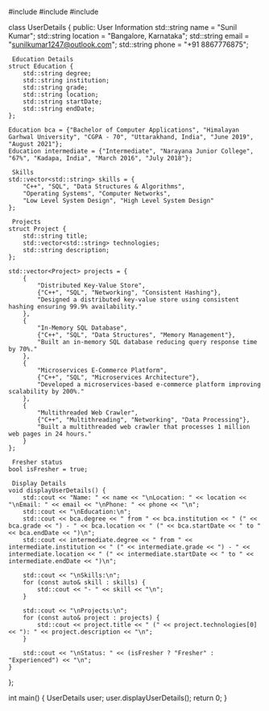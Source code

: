 #include <iostream>
#include <string>
#include <vector>

class UserDetails {
public:
     User Information
    std::string name = "Sunil Kumar";
    std::string location = "Bangalore, Karnataka";
    std::string email = "sunilkumar1247@outlook.com";
    std::string phone = "+91 8867776875";
    
     Education Details
    struct Education {
        std::string degree;
        std::string institution;
        std::string grade;
        std::string location;
        std::string startDate;
        std::string endDate;
    };
    
    Education bca = {"Bachelor of Computer Applications", "Himalayan Garhwal University", "CGPA - 70", "Uttarakhand, India", "June 2019", "August 2021"};
    Education intermediate = {"Intermediate", "Narayana Junior College", "67%", "Kadapa, India", "March 2016", "July 2018"};
    
     Skills
    std::vector<std::string> skills = {
        "C++", "SQL", "Data Structures & Algorithms", 
        "Operating Systems", "Computer Networks", 
        "Low Level System Design", "High Level System Design"
    };
    
     Projects
    struct Project {
        std::string title;
        std::vector<std::string> technologies;
        std::string description;
    };

    std::vector<Project> projects = {
        {
            "Distributed Key-Value Store", 
            {"C++", "SQL", "Networking", "Consistent Hashing"},
            "Designed a distributed key-value store using consistent hashing ensuring 99.9% availability."
        },
        {
            "In-Memory SQL Database", 
            {"C++", "SQL", "Data Structures", "Memory Management"},
            "Built an in-memory SQL database reducing query response time by 70%."
        },
        {
            "Microservices E-Commerce Platform", 
            {"C++", "SQL", "Microservices Architecture"},
            "Developed a microservices-based e-commerce platform improving scalability by 200%."
        },
        {
            "Multithreaded Web Crawler", 
            {"C++", "Multithreading", "Networking", "Data Processing"},
            "Built a multithreaded web crawler that processes 1 million web pages in 24 hours."
        }
    };
    
     Fresher status
    bool isFresher = true;

     Display Details
    void displayUserDetails() {
        std::cout << "Name: " << name << "\nLocation: " << location << "\nEmail: " << email << "\nPhone: " << phone << "\n";
        std::cout << "\nEducation:\n";
        std::cout << bca.degree << " from " << bca.institution << " (" << bca.grade << ") - " << bca.location << " (" << bca.startDate << " to " << bca.endDate << ")\n";
        std::cout << intermediate.degree << " from " << intermediate.institution << " (" << intermediate.grade << ") - " << intermediate.location << " (" << intermediate.startDate << " to " << intermediate.endDate << ")\n";
        
        std::cout << "\nSkills:\n";
        for (const auto& skill : skills) {
            std::cout << "- " << skill << "\n";
        }
        
        std::cout << "\nProjects:\n";
        for (const auto& project : projects) {
            std::cout << project.title << " (" << project.technologies[0] << "): " << project.description << "\n";
        }
        
        std::cout << "\nStatus: " << (isFresher ? "Fresher" : "Experienced") << "\n";
    }
};

int main() {
    UserDetails user;
    user.displayUserDetails();
    return 0;
}
